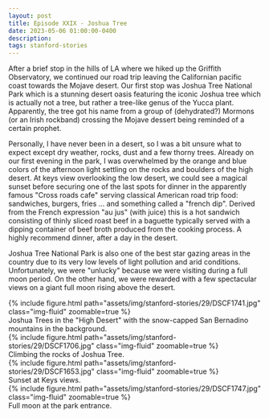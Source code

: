 ```yaml
---
layout: post
title: Episode XXIX - Joshua Tree
date: 2023-05-06 01:00:00-0400
description:
tags: stanford-stories
---
```


After a brief stop in the hills of LA where we hiked up the Griffith Observatory,
we continued our road trip leaving the Californian pacific coast towards the
Mojave desert. Our first stop was Joshua Tree National Park which is a stunning desert oasis
featuring the iconic Joshua tree which is actually not a tree, but rather
a tree-like genus of the Yucca plant.
Apparently, the tree got his name from a group of (dehydrated?) Mormons
(or an Irish rockband) crossing the Mojave dessert being reminded of a certain prophet.

Personally, I have never been in a desert, so I was a bit unsure what to expect
except dry weather, rocks, dust and a few thorny trees.
Already on our first evening in the park, I was overwhelmed by the orange and blue
colors of the afternoon light settling on the rocks and boulders of the high desert.
At keys view overlooking the low desert, we could see a magical sunset before
securing one of the last spots for dinner in the apparently famous "Cross roads cafe"
serving classical American road trip food: sandwiches, burgers, fries ... and something
called a "french dip".
Derived from the French expression "au jus" (with juice) this is a hot sandwich
consisting of thinly sliced roast beef in a baguette typically served with a
dipping container of beef broth produced from the cooking process.
A highly recommend dinner, after a day in the desert.

Joshua Tree National Park is also one of the best star gazing areas in the country
due to its very low levels of light pollution and arid conditions.
Unfortunately, we were "unlucky" because we were visiting during a full moon period.
On the other hand, we were rewarded with a few spectacular views on a giant full moon
rising above the desert.

<div class="row mt-3">
    <div class="col-sm mt-3 mt-md-0">
        {% include figure.html path="assets/img/stanford-stories/29/DSCF1741.jpg" class="img-fluid" zoomable=true %}
    </div>
</div>
<div class="caption">
    Joshua Trees in the "High Desert" with the snow-capped San Bernadino mountains in the background.
</div>

<div class="row mt-3">
    <div class="col-sm mt-3 mt-md-0">
        {% include figure.html path="assets/img/stanford-stories/29/DSCF1706.jpg" class="img-fluid" zoomable=true %}
    </div>
</div>
<div class="caption">
    Climbing the rocks of Joshua Tree.
</div>

<div class="row mt-3">
    <div class="col-sm mt-3 mt-md-0">
        {% include figure.html path="assets/img/stanford-stories/29/DSCF1653.jpg" class="img-fluid" zoomable=true %}
    </div>
</div>
<div class="caption">
    Sunset at Keys views.
</div>

<div class="row mt-3">
    <div class="col-sm mt-3 mt-md-0">
        {% include figure.html path="assets/img/stanford-stories/29/DSCF1747.jpg" class="img-fluid" zoomable=true %}
    </div>
</div>
<div class="caption">
    Full moon at the park entrance.
</div>
